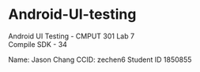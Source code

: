 # Android-UI-testing
Android UI Testing - CMPUT 301 Lab 7   
Compile SDK - 34

Name: Jason Chang
CCID: zechen6
Student ID 1850855